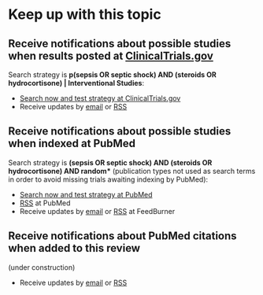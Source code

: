 Keep up with this topic
=========================

Receive notifications about possible studies when results posted at [ClinicalTrials.gov](http://clinicaltrials.gov)
-------------------------
Search strategy is **p(sepsis OR septic shock) AND (steroids OR hydrocortisone) | Interventional Studies**:

* [Search now and test strategy at ClinicalTrials.gov](https://clinicaltrials.gov/ct2/results?term=preterm+AND+%28progesterone+OR+Hydroxyprogesterone%29&type=Intr&rslt=&recr=&age_v=&gndr=&cond=&intr=&titles=&outc=&spons=&lead=&id=&state1=&cntry1=&state2=&cntry2=&state3=&cntry3=&locn=&rcv_s=&rcv_e=&lup_s=&lup_e=)
* Receive updates by [email](hhttps://feedburner.google.com/fb/a/mailverify?uri=ClinicaltrialsgovSepsisSteroids) or [RSS](http://feeds.feedburner.com/ClinicaltrialsgovSepsisSteroids)

Receive notifications about possible studies when indexed at PubMed
-------------------------
Search strategy is **(sepsis OR septic shock) AND (steroids OR hydrocortisone) AND random\*** (publication types not used as search terms in order to avoid missing trials awaiting indexing by PubMed):

* [Search now and test strategy at PubMed](https://www.ncbi.nlm.nih.gov/pubmed/?term=((sepsis+OR+septic+shock)+AND+(steroids+OR+hydrocortisone)+AND+random*))
* [RSS](https://eutils.ncbi.nlm.nih.gov/entrez/eutils/erss.cgi?rss_guid=1fM6R6Vx53FAsrAtCwEESPX-BTJjLWSp8BGh96C2F-iBpHbQto) at PubMed
* Receive updates by [email](https://feedburner.google.com/fb/a/mailverify?uri=PubmedSepsisSteroids&amp;loc=en_US) or [RSS](http://feeds.feedburner.com/PubmedSepsisSteroids) at FeedBurner

Receive notifications about PubMed citations when added to this review
-------------------------
(under construction)

* Receive updates by [email](https://feedburner.google.com/fb/a/mailverify?uri=OpenmetaanalysisSepsisSteroids&amp;loc=en_US) or [RSS](http://feeds.feedburner.com/OpenmetaanalysisSepsisSteroids)
